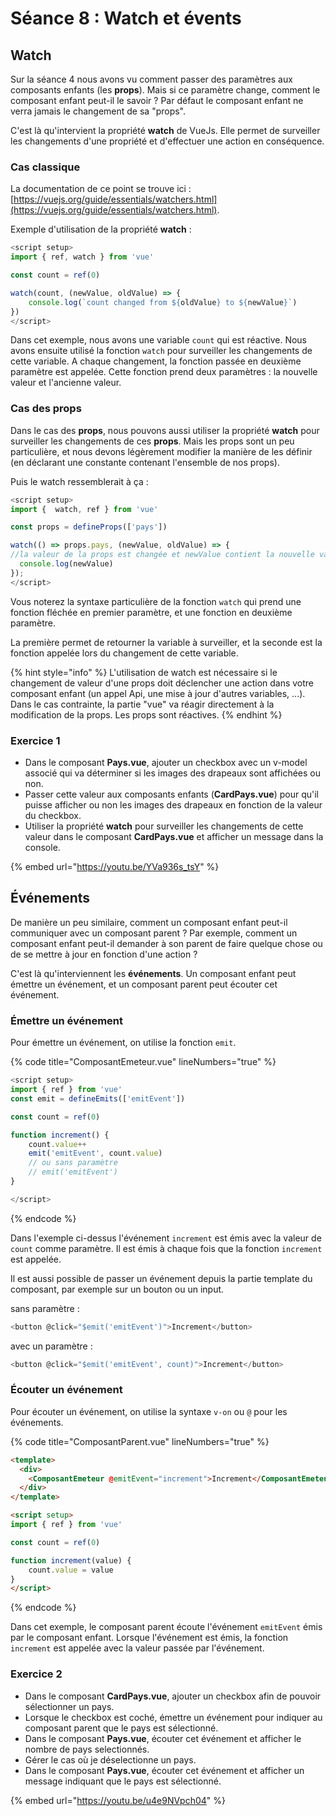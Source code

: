 # Séance 8 : Watch et évents

## Watch

Sur la séance 4 nous avons vu comment passer des paramètres aux composants enfants (les **props**). Mais si ce paramètre change, comment le composant enfant peut-il le savoir ? Par défaut le composant enfant ne verra jamais le changement de sa "props".

C'est là qu'intervient la propriété **watch** de VueJs. Elle permet de surveiller les changements d'une propriété et d'effectuer une action en conséquence.

### Cas classique

La documentation de ce point se trouve ici : [https://vuejs.org/guide/essentials/watchers.html](https://vuejs.org/guide/essentials/watchers.html).

Exemple d'utilisation de la propriété **watch** :

```javascript
<script setup>
import { ref, watch } from 'vue'

const count = ref(0)

watch(count, (newValue, oldValue) => {
    console.log(`count changed from ${oldValue} to ${newValue}`)
})
</script>
```

Dans cet exemple, nous avons une variable `count` qui est réactive. Nous avons ensuite utilisé la fonction `watch` pour surveiller les changements de cette variable. A chaque changement, la fonction passée en deuxième paramètre est appelée. Cette fonction prend deux paramètres : la nouvelle valeur et l'ancienne valeur.

### Cas des props

Dans le cas des **props**, nous pouvons aussi utiliser la propriété **watch** pour surveiller les changements de ces **props**. Mais les props sont un peu particulière, et nous devons légèrement modifier la manière de les définir (en déclarant une constante contenant l'ensemble de nos props).

Puis le watch ressemblerait à ça :

```javascript
<script setup>
import {  watch, ref } from 'vue'

const props = defineProps(['pays'])

watch(() => props.pays, (newValue, oldValue) => {
//la valeur de la props est changée et newValue contient la nouvelle valeur. Le composant est actualisé.
  console.log(newValue) 
});
</script>
```

Vous noterez la syntaxe particulière de la fonction `watch` qui prend une fonction fléchée en premier paramètre, et une fonction en deuxième paramètre.

La première permet de retourner la variable à surveiller, et la seconde est la fonction appelée lors du changement de cette variable.

{% hint style="info" %}
L'utilisation de watch est nécessaire si le changement de valeur d'une props doit déclencher une action dans votre composant enfant (un appel Api, une mise à jour d'autres variables, ...). Dans le cas contrainte, la partie "vue" va réagir directement à la modification de la props. Les props sont réactives.
{% endhint %}

### Exercice 1

* Dans le composant **Pays.vue**, ajouter un checkbox avec un v-model associé qui va déterminer si les images des drapeaux sont affichées ou non.
* Passer cette valeur aux composants enfants (**CardPays.vue**) pour qu'il puisse afficher ou non les images des drapeaux en fonction de la valeur du checkbox.
* Utiliser la propriété **watch** pour surveiller les changements de cette valeur dans le composant **CardPays.vue** et afficher un message dans la console.

{% embed url="https://youtu.be/YVa936s_tsY" %}

## Événements

De manière un peu similaire, comment un composant enfant peut-il communiquer avec un composant parent ? Par exemple, comment un composant enfant peut-il demander à son parent de faire quelque chose ou de se mettre à jour en fonction d'une action ?

C'est là qu'interviennent les **événements**. Un composant enfant peut émettre un événement, et un composant parent peut écouter cet événement.

### Émettre un événement

Pour émettre un événement, on utilise la fonction `emit`.

{% code title="ComposantEmeteur.vue" lineNumbers="true" %}
```javascript
<script setup>
import { ref } from 'vue'
const emit = defineEmits(['emitEvent'])

const count = ref(0)

function increment() {
    count.value++
    emit('emitEvent', count.value)
    // ou sans paramètre
    // emit('emitEvent')
}

</script>
```
{% endcode %}

Dans l'exemple ci-dessus l'événement `increment` est émis avec la valeur de `count` comme paramètre. Il est émis à chaque fois que la fonction `increment` est appelée.

Il est aussi possible de passer un événement depuis la partie template du composant, par exemple sur un bouton ou un input.

sans paramètre :&#x20;

```javascript
<button @click="$emit('emitEvent')">Increment</button>
```

avec un paramètre :

```javascript
<button @click="$emit('emitEvent', count)">Increment</button>
```

### Écouter un événement

Pour écouter un événement, on utilise la syntaxe `v-on` ou `@` pour les événements.

{% code title="ComposantParent.vue" lineNumbers="true" %}
```html
<template>
  <div>
    <ComposantEmeteur @emitEvent="increment">Increment</ComposantEmeteur>
  </div>
</template>

<script setup>
import { ref } from 'vue'

const count = ref(0)

function increment(value) {
    count.value = value
}
</script>
```
{% endcode %}

Dans cet exemple, le composant parent écoute l'événement `emitEvent` émis par le composant enfant. Lorsque l'événement est émis, la fonction `increment` est appelée avec la valeur passée par l'événement.

### Exercice 2

* Dans le composant **CardPays.vue**, ajouter un checkbox afin de pouvoir sélectionner un pays.
* Lorsque le checkbox est coché, émettre un événement pour indiquer au composant parent que le pays est sélectionné.
* Dans le composant **Pays.vue**, écouter cet événement et afficher le nombre de pays selectionnés.
* Gérer le cas où je déselectionne un pays.
* Dans le composant **Pays.vue**, écouter cet événement et afficher un message indiquant que le pays est sélectionné.

{% embed url="https://youtu.be/u4e9NVpch04" %}
